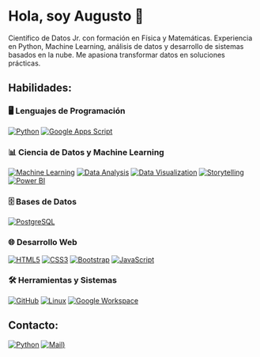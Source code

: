 # Hola, soy Augusto 👋

Científico de Datos Jr. con formación en Física y Matemáticas. 
Experiencia en Python, Machine Learning, análisis de datos y 
desarrollo de sistemas basados en la nube. 
Me apasiona transformar datos en soluciones prácticas.

## Habilidades:
### 🖥️ Lenguajes de Programación
[![Python](https://img.shields.io/badge/Python-3776AB?style=for-the-badge&logo=python&logoColor=white)]()
[![Google Apps Script](https://img.shields.io/badge/Google_Apps_Script-4285F4?style=for-the-badge&logo=google&logoColor=white)]()

### 📊 Ciencia de Datos y Machine Learning
[![Machine Learning](https://img.shields.io/badge/Machine%20Learning-102230?style=for-the-badge&logo=scikitlearn&logoColor=F7931E)]()
[![Data Analysis](https://img.shields.io/badge/An%C3%A1lisis%20de%20Datos-02569B?style=for-the-badge&logo=pandas&logoColor=white)]()
[![Data Visualization](https://img.shields.io/badge/Visualizaci%C3%B3n%20de%20Datos-3F4F75?style=for-the-badge&logo=plotly&logoColor=white)]()
[![Storytelling](https://img.shields.io/badge/Data%20Storytelling-FF6F00?style=for-the-badge&logo=google-analytics&logoColor=white)]()
[![Power BI](https://img.shields.io/badge/Power%20BI-F2C811?style=for-the-badge&logo=powerbi&logoColor=black)]()

### 🗄️ Bases de Datos
[![PostgreSQL](https://img.shields.io/badge/PostgreSQL-4169E1?style=for-the-badge&logo=postgresql&logoColor=white)]()

### 🌐 Desarrollo Web
[![HTML5](https://img.shields.io/badge/HTML5-E34F26?style=for-the-badge&logo=html5&logoColor=white)]()
[![CSS3](https://img.shields.io/badge/CSS3-1572B6?style=for-the-badge&logo=css3&logoColor=white)]()
[![Bootstrap](https://img.shields.io/badge/Bootstrap-7952B3?style=for-the-badge&logo=bootstrap&logoColor=white)]()
[![JavaScript](https://img.shields.io/badge/JavaScript-F7E018?style=for-the-badge&logo=javascript&logoColor=black)]()

### 🛠️ Herramientas y Sistemas
[![GitHub](https://img.shields.io/badge/GitHub-181717?style=for-the-badge&logo=github&logoColor=white)]()
[![Linux](https://img.shields.io/badge/Linux-FCC624?style=for-the-badge&logo=linux&logoColor=black)]()
[![Google Workspace](https://img.shields.io/badge/Google_Workspace-4285F4?style=for-the-badge&logo=google&logoColor=black)]()

## Contacto:
[![Python](https://img.shields.io/badge/LinkedIn-Augusto%20Del%20Pilar-blue?style=for-the-badge&logo=linkedin&logoColor=white&labelColor=black)](https://linkedin.com/in/audemx)
[![Mail](https://img.shields.io/badge/Correo-audeemx.ti%40gmail.com-red?style=for-the-badge&logo=gmail&labelColor=black))](mailto:audeemx.ti@gmail.com)
